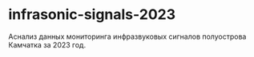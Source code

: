 # infrasonic-signals-2023
Аснализ данных мониторинга инфразвуковых сигналов полуострова Камчатка за 2023 год. 
